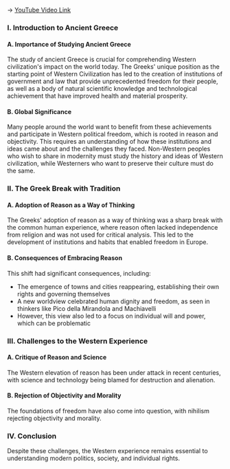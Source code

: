-> [YouTube Video Link](https://www.youtube.com/watch?v=9FrHGAd_yto&list=PL023BCE5134243987&index=1&pp=iAQB)

### I. Introduction to Ancient Greece
#### A. Importance of Studying Ancient Greece

The study of ancient Greece is crucial for comprehending Western civilization's impact on the world today. The Greeks' unique position as the starting point of Western Civilization has led to the creation of institutions of government and law that provide unprecedented freedom for their people, as well as a body of natural scientific knowledge and technological achievement that have improved health and material prosperity.

#### B. Global Significance

Many people around the world want to benefit from these achievements and participate in Western political freedom, which is rooted in reason and objectivity. This requires an understanding of how these institutions and ideas came about and the challenges they faced. Non-Western peoples who wish to share in modernity must study the history and ideas of Western civilization, while Westerners who want to preserve their culture must do the same.

### II. The Greek Break with Tradition
#### A. Adoption of Reason as a Way of Thinking

The Greeks' adoption of reason as a way of thinking was a sharp break with the common human experience, where reason often lacked independence from religion and was not used for critical analysis. This led to the development of institutions and habits that enabled freedom in Europe.

#### B. Consequences of Embracing Reason

This shift had significant consequences, including:

*   The emergence of towns and cities reappearing, establishing their own rights and governing themselves
*   A new worldview celebrated human dignity and freedom, as seen in thinkers like Pico della Mirandola and Machiavelli
*   However, this view also led to a focus on individual will and power, which can be problematic

### III. Challenges to the Western Experience
#### A. Critique of Reason and Science

The Western elevation of reason has been under attack in recent centuries, with science and technology being blamed for destruction and alienation.

#### B. Rejection of Objectivity and Morality

The foundations of freedom have also come into question, with nihilism rejecting objectivity and morality.

### IV. Conclusion
Despite these challenges, the Western experience remains essential to understanding modern politics, society, and individual rights.